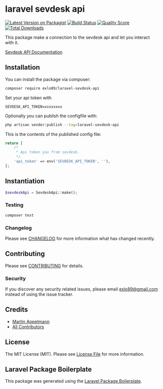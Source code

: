 # laravel sevdesk api

[![Latest Version on Packagist](https://img.shields.io/packagist/v/exlo89/laravel-sevdesk-api.svg?style=flat-square)](https://packagist.org/packages/exlo89/laravel-sevdesk-api)
[![Build Status](https://img.shields.io/travis/exlo89/laravel-sevdesk-api/master.svg?style=flat-square)](https://travis-ci.org/exlo89/laravel-sevdesk-api)
[![Quality Score](https://img.shields.io/scrutinizer/g/exlo89/laravel-sevdesk-api.svg?style=flat-square)](https://scrutinizer-ci.com/g/exlo89/laravel-sevdesk-api)
[![Total Downloads](https://img.shields.io/packagist/dt/exlo89/laravel-sevdesk-api.svg?style=flat-square)](https://packagist.org/packages/exlo89/laravel-sevdesk-api)

This package make a connection to the sevdesk api and let you interact with it.

[Sevdesk API Documentation](https://hilfe.sevdesk.de/knowledge/sevdesk-rest-full-api)

## Installation

You can install the package via composer:

```bash
composer require exlo89/laravel-sevdesk-api
```

Set your api token with 
```
SEVDESK_API_TOKEN=xxxxxxxx
```

Optionally you can publish the configfile with:

```bash
php artisan vendor:publish --tag=laravel-sevdesk-api
```

This is the contents of the published config file:

```php
return [
    /*
     * Api token you from sevdesk. 
     */
    'api_token' => env('SEVDESK_API_TOKEN', ''),
];
```

## Instantiation

```php
$sevdeskApi = SevdeskApi::make();
```


### Testing

``` bash
composer test
```

### Changelog

Please see [CHANGELOG](CHANGELOG.md) for more information what has changed recently.

## Contributing

Please see [CONTRIBUTING](CONTRIBUTING.md) for details.

### Security

If you discover any security related issues, please email exlo89@gmail.com instead of using the issue tracker.

## Credits

- [Martin Appelmann](https://github.com/exlo89)
- [All Contributors](../../contributors)

## License

The MIT License (MIT). Please see [License File](LICENSE.md) for more information.

## Laravel Package Boilerplate

This package was generated using the [Laravel Package Boilerplate](https://laravelpackageboilerplate.com).

